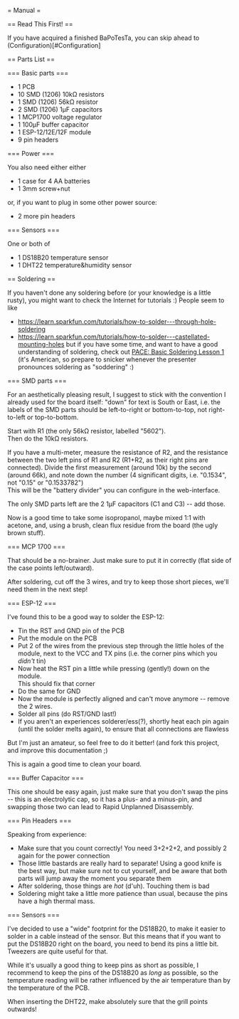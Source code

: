 = Manual =

== Read This First! ==

If you have acquired a finished BaPoTesTa, you can skip ahead to
(Configuration)[#Configuration]

== Parts List ==

=== Basic parts ===

* 1 PCB
* 10 SMD (1206) 10k&Omega; resistors
* 1 SMD (1206) 56k&Omega; resistor
* 2 SMD (1206) 1&mu;F capacitors
* 1 MCP1700 voltage regulator
* 1 100&mu;F buffer capacitor
* 1 ESP-12/12E/12F module
* 9 pin headers

=== Power ===

You also need either either

* 1 case for 4 AA batteries
* 1 3mm screw+nut

or, if you want to plug in some other power source:

* 2 more pin headers

=== Sensors ===

One or both of
* 1 DS18B20 temperature sensor
* 1 DHT22 temperature&amp;humidity sensor

== Soldering ==

If you haven't done any soldering before (or your knowledge is a little rusty),
you might want to check the Internet for tutorials :) People seem to like
* https://learn.sparkfun.com/tutorials/how-to-solder---through-hole-soldering
* https://learn.sparkfun.com/tutorials/how-to-solder---castellated-mounting-holes
but if you have some time, and want to have a good understanding of soldering,
check out
[PACE: Basic Soldering Lesson 1](https://www.youtube.com/watch?v=vIT4ra6Mo0s)  
(it's American, so prepare to snicker whenever the presenter pronounces
soldering as "soddering" :)

=== SMD parts ===

For an aesthetically pleasing result, I suggest to stick with the convention I
already used for the board itself: "down" for text is South or East, i.e. the
labels of the SMD parts should be left-to-right or bottom-to-top, not
right-to-left or top-to-bottom.

Start with R1 (the only 56k&Omega; resistor, labelled "5602").  
Then do the 10k&Omega; resistors.

If you have a multi-meter, measure the resistance of R2, and the resistance
between the two left pins of R1 and R2 (R1+R2, as their right pins are
connected). Divide the first measurement (around 10k) by the second (around
66k), and note down the number (4 significant digits, i.e. "0.1534", not "0.15"
or "0.1533782")  
This will be the "battery divider" you can configure in the web-interface.

The only SMD parts left are the 2 1&mu;F capacitors (C1 and C3) -- add those.

Now is a good time to take some isopropanol, maybe mixed 1:1 with acetone,
and, using a brush, clean flux residue from the board (the ugly brown stuff).

=== MCP 1700 ===

That should be a no-brainer. Just make sure to put it in correctly (flat side
of the case points left/outward).

After soldering, cut off the 3 wires, and try to keep those short pieces, we'll
need them in the next step!

=== ESP-12 ===

I've found this to be a good way to solder the ESP-12:

* Tin the RST and GND pin of the PCB
* Put the module on the PCB
* Put 2 of the wires from the previous step through the little holes of the
  module, next to the VCC and TX pins (i.e. the corner pins which you *didn't*
  tin)
* Now heat the RST pin a little while pressing (gently!) down on the module.  
  This should fix that corner
* Do the same for GND
* Now the module is perfectly aligned and can't move anymore -- remove the 2
  wires.
* Solder all pins (do RST/GND last!)
* If you aren't an experiences solderer/ess(?), shortly heat each pin again
  (until the solder melts again), to ensure that all connections are flawless

But I'm just an amateur, so feel free to do it better! (and fork this project,
and improve this documentation ;)

This is again a good time to clean your board.

=== Buffer Capacitor ===

This one should be easy again, just make sure that you don't swap the pins --
this is an electrolytic cap, so it has a plus- and a minus-pin, and swapping
those two can lead to Rapid Unplanned Disassembly.

=== Pin Headers ===

Speaking from experience:
* Make sure that you count correctly! You need 3+2+2+2, and possibly 2 again
  for the power connection
* Those little bastards are really hard to separate! Using a good knife is the
  best way, but make sure not to cut yourself, and be aware that both parts will
  jump away the moment you separate them
* After soldering, those things are *hot* (d'uh). Touching them is bad
* Soldering might take a little more patience than usual, because the pins have
  a high thermal mass.

=== Sensors ===

I've decided to use a "wide" footprint for the DS18B20, to make it easier to
solder in a cable instead of the sensor. But this means that if you want to put
the DS18B20 right on the board, you need to bend its pins a little bit. Tweezers
are quite useful for that.

While it's usually a good thing to keep pins as short as possible, I recommend
to keep the pins of the DS18B20 as *long* as possible, so the temperature
reading will be rather influenced by the air temperature than by the temperature
of the PCB.

When inserting the DHT22, make absolutely sure that the grill points outwards!


